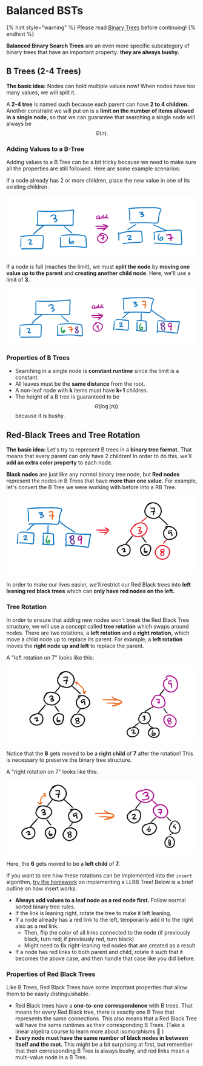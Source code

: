 # Balanced BSTs

{% hint style="warning" %}
Please read [Binary Trees](./) before continuing!
{% endhint %}

**Balanced Binary Search Trees** are an even more specific subcategory of binary trees that have an important property: **they are always bushy.** 

## B Trees \(2-4 Trees\)

**The basic idea:** Nodes can hold multiple values now! When nodes have too many values, we will split it.

A **2-4 tree** is named such because each parent can have **2 to 4 children.** Another constraint we will put on is a **limit on the** **number of items allowed in a single node**, so that we can guarantee that searching a single node will always be $$\Theta(n).$$ 

### **Adding Values to a B-Tree**

Adding values to a B Tree can be a bit tricky because we need to make sure all the properties are still followed. Here are some example scenarios:

If a node already has 2 or more children, place the new value in one of its existing children.

![](../../.gitbook/assets/image%20%2847%29.png)

If a node is full \(reaches the limit\), we must **split the node** by **moving one value up to the parent** and **creating another child node**. Here, we'll use a limit of **3**.

![](../../.gitbook/assets/image.png)

### Properties of B Trees

* Searching in a single node is **constant runtime** since the limit is a constant.
* All leaves must be the **same distance** from the root. 
* A non-leaf node with **k** items must have **k+1** children.
* The height of a B tree is guaranteed to be $$\Theta(\log(n))$$ because it is bushy.

## Red-Black Trees and Tree Rotation

**The basic idea:** Let's try to represent B trees in a **binary tree format.** That means that every parent can only have 2 children! In order to do this, we'll **add an extra color property** to each node.

**Black nodes** are just like any normal binary tree node, but **Red nodes** represent the nodes in B Trees that have **more than one value.** For example, let's convert the B Tree we were working with before into a RB Tree.

![](../../.gitbook/assets/image%20%2866%29.png)

In order to make our lives easier, we'll restrict our Red Black trees into **left leaning red black trees** which can **only have red nodes on the left.** 

### **Tree Rotation**

In order to ensure that adding new nodes won't break the Red Black Tree structure, we will use a concept called **tree rotation** which swaps around nodes. There are two rotations, a **left rotation** and a **right rotation,** which move a child node up to replace its parent. For example, a **left rotation** moves the **right node up and left** to replace the parent.

A "left rotation on 7" looks like this:

![](../../.gitbook/assets/image%20%2896%29.png)

Notice that the **8** gets moved to be a **right child** of **7** after the rotation! This is necessary to preserve the binary tree structure.

A "right rotation on 7" looks like this:

![](../../.gitbook/assets/image%20%2833%29.png)

Here, the **6** gets moved to be a **left child** of **7.**

If you want to see how these rotations can be implemented into the `insert` algorithm, [try the homework](https://inst.eecs.berkeley.edu/~cs61b/sp20/materials/hw/hw8/index.html) on implementing a LLRB Tree! Below is a brief outline on how insert works:

* **Always add values to a leaf node as a red node first.** Follow normal sorted binary tree rules.
* If the link is leaning right, rotate the tree to make it left leaning.
* If a node already has a red link to the left, temporarily add it to the right also as a red link.
  * Then, flip the color of all links connected to the node \(if previously black, turn red; if previously red, turn black\)
  * Might need to fix right-leaning red nodes that are created as a result
* If a node has red links to both parent and child, rotate it such that it becomes the above case, and then handle that case like you did before.

### Properties of Red Black Trees

Like B Trees, Red Black Trees have some important properties that allow them to be easily distinguishable.

* Red Black trees have a **one-to-one correspondence** with B trees. That means for every Red Black tree, there is exactly one B Tree that represents the same connections. This also means that a Red Black Tree will have the same runtimes as their corresponding B Trees. \(Take a linear algebra course to learn more about isomorphisms 🙂 \)
* **Every node must have the same number of black nodes in between itself and the root.** This might be a bit surprising at first, but remember that their corresponding B Tree is always bushy, and red links mean a multi-value node in a B Tree.

